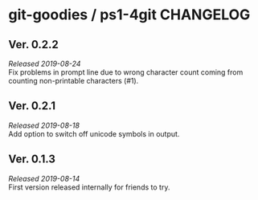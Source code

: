 
# git-goodies / ps1-4git CHANGELOG

Ver. 0.2.2
----------
_Released 2019-08-24_ <br>
Fix problems in prompt line due to wrong character count coming from
counting non-printable characters (#1).

Ver. 0.2.1
----------
_Released 2019-08-18_ <br>
Add option to switch off unicode symbols in output.

Ver. 0.1.3
----------
_Released 2019-08-14_ <br>
First version released internally for friends to try.
